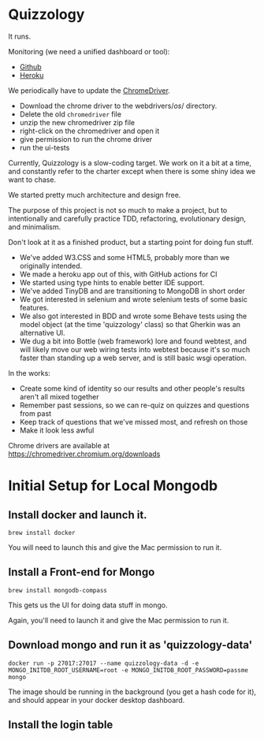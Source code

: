 # Quizzology

It runs.

Monitoring (we need a unified dashboard or tool): 
* [Github](https://github.com/tottinge/quizzer/actions )
* [Heroku](https://dashboard.heroku.com/apps/quizzology/activity)

We periodically have to update the [ChromeDriver](https://chromedriver.chromium.org/downloads).
* Download the chrome driver to the webdrivers/_os_/ directory.
* Delete the old `chromedriver` file
* unzip the new chromedriver zip file
* right-click on the chromedriver and open it
* give permission to run the chrome driver
* run the ui-tests


Currently, Quizzology is a slow-coding target. We work on it a bit at a time, and constantly refer to the
charter except when there is some shiny idea we want to chase.

We started pretty much architecture and design free. 

The purpose of this project is not so much to make a project, but to intentionally and carefully practice TDD,
refactoring, evolutionary design, and minimalism.

Don't look at it as a finished product, but a starting point for doing fun stuff.
* We've added W3.CSS and some HTML5, probably more than we originally intended.
* We made a heroku app out of this, with GitHub actions for CI
* We started using type hints to enable better IDE support.
* We've added TinyDB and are transitioning to MongoDB in short order
* We got interested in selenium and wrote selenium tests of some basic features.
* We also got interested in BDD and wrote some Behave tests using the model object 
(at the time 'quizzology' class) so that Gherkin was an alternative UI.
* We dug a bit into Bottle (web framework) lore and found webtest, and will likely move
  our web wiring tests into webtest because it's so much faster than standing up a web server,
  and is still basic wsgi operation.

In the works:
* Create some kind of identity so our results and other people's results aren't all mixed together
* Remember past sessions, so we can re-quiz on quizzes and questions from past
* Keep track of questions that we've missed most, and refresh on those
* Make it look less awful


Chrome drivers are available at https://chromedriver.chromium.org/downloads 

# Initial Setup for Local Mongodb

## Install docker and launch it. 
`brew install docker`

You will need to launch this and give the Mac permission to run it.

## Install a Front-end for Mongo

`brew install mongodb-compass`

This gets us the UI for doing data stuff in mongo.

Again, you'll need to launch it and give the Mac permission to run it.

## Download mongo and run it as 'quizzology-data'

`docker run -p 27017:27017 --name quizzology-data -d -e MONGO_INITDB_ROOT_USERNAME=root -e MONGO_INITDB_ROOT_PASSWORD=passme mongo
`

The image should be running in the background (you get a hash code for 
it), and should appear in your docker desktop dashboard.

## Install the login table


